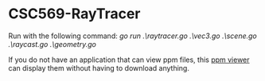 # CSC569-RayTracer

Run with the following command:
*go run .\raytracer.go .\vec3.go .\scene.go .\raycast.go .\geometry.go*

If you do not have an application that can view ppm files, this [ppm viewer](https://www.kylepaulsen.com/stuff/NetpbmViewer/) can display them without having to download anything.
